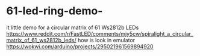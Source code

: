 # 61-led-ring-demo-
it little demo for a circular matrix of 61 Ws2812b LEDs https://www.reddit.com/r/FastLED/comments/mjy5cw/spiralight_a_circular_matrix_of_61_ws2812b_leds/
how is look in emulator https://wokwi.com/arduino/projects/295021961569894920 

